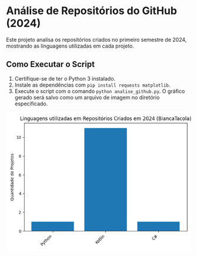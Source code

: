 # Análise de Repositórios do GitHub (2024)
Este projeto analisa os repositórios criados no primeiro semestre de 2024, mostrando as linguagens utilizadas em cada projeto.
## Como Executar o Script
1. Certifique-se de ter o Python 3 instalado.
2. Instale as dependências com `pip install requests matplotlib`.
3. Execute o script com o comando `python analise_github.py`.
O gráfico gerado será salvo como um arquivo de imagem no diretório especificado.


<div align="center">
<img  src="grafico1_repositorios.png" alt="grafico">
</div>
